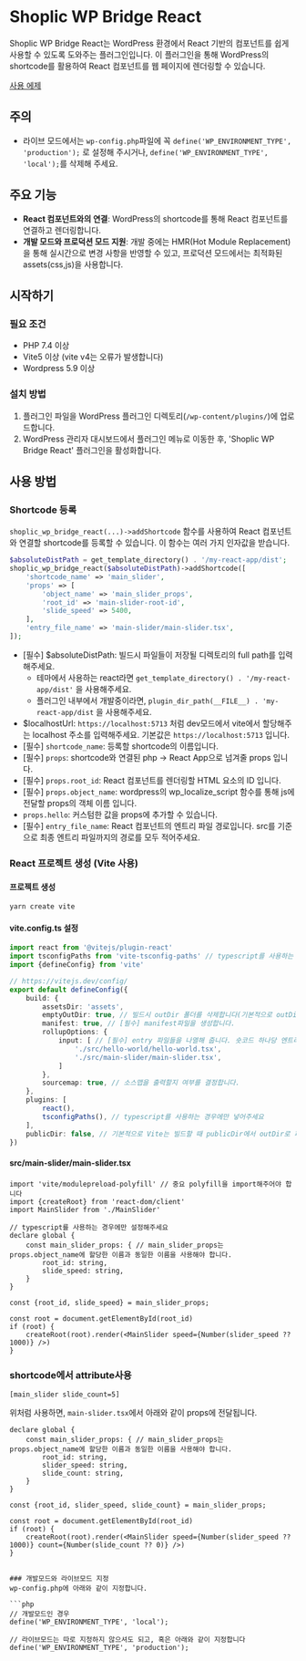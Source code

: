 # Shoplic WP Bridge React

Shoplic WP Bridge React는 WordPress 환경에서 React 기반의 컴포넌트를 쉽게 사용할 수 있도록 도와주는 플러그인입니다. 이 플러그인을 통해 WordPress의 shortcode를 활용하여 React 컴포넌트를 웹 페이지에 렌더링할 수 있습니다.

[사용 에제](https://gitlab.com/byeongin_shoplic/shoplic-wp-bridge-react-example)

## 주의

- 라이브 모드에서는 `wp-config.php`파일에 꼭 `define('WP_ENVIRONMENT_TYPE', 'production');` 로 설정해 주시거나, `define('WP_ENVIRONMENT_TYPE', 'local');`를 삭제해 주세요.

## 주요 기능

- **React 컴포넌트와의 연결**: WordPress의 shortcode를 통해 React 컴포넌트를 연결하고 렌더링합니다.
- **개발 모드와 프로덕션 모드 지원**: 개발 중에는 HMR(Hot Module Replacement)을 통해 실시간으로 변경 사항을 반영할 수 있고, 프로덕션 모드에서는 최적화된 assets(css,js)을 사용합니다.

## 시작하기

### 필요 조건
- PHP 7.4 이상
- Vite5 이상 (vite v4는 오류가 발생합니다)
- Wordpress 5.9 이상

### 설치 방법

1. 플러그인 파일을 WordPress 플러그인 디렉토리(`/wp-content/plugins/`)에 업로드합니다.
2. WordPress 관리자 대시보드에서 플러그인 메뉴로 이동한 후, 'Shoplic WP Bridge React' 플러그인을 활성화합니다.

## 사용 방법

### Shortcode 등록

`shoplic_wp_bridge_react(...)->addShortcode` 함수를 사용하여 React 컴포넌트와 연결할 shortcode를 등록할 수 있습니다. 이 함수는 여러 가지 인자값을 받습니다.

```php
$absoluteDistPath = get_template_directory() . '/my-react-app/dist';
shoplic_wp_bridge_react($absoluteDistPath)->addShortcode([
    'shortcode_name' => 'main_slider',
    'props' => [
        'object_name' => 'main_slider_props',
        'root_id' => 'main-slider-root-id',
        'slide_speed' => 5400,
    ],
    'entry_file_name' => 'main-slider/main-slider.tsx',
]);
```

- [필수] $absoluteDistPath: 빌드시 파일들이 저장될 디렉토리의 full path를 입력해주세요.
    - 테마에서 사용하는 react라면 `get_template_directory() . '/my-react-app/dist'` 을 사용해주세요.
    - 플러그인 내부에서 개발중이라면, `plugin_dir_path(__FILE__) . 'my-react-app/dist` 을 사용해주세요.
- $localhostUrl: `https://localhost:5713` 처럼 dev모드에서 vite에서 할당해주는 localhost 주소를 입력해주세요. 기본값은 `https://localhost:5713` 입니다.
- [필수] `shortcode_name`: 등록할 shortcode의 이름입니다.
- [필수] `props`: shortcode와 연결된 php -> React App으로 넘겨줄 props 입니다.
- [필수] `props.root_id`: React 컴포넌트를 렌더링할 HTML 요소의 ID 입니다.
- [필수] `props.object_name`: wordpress의 wp_localize_script 함수를 통해 js에 전달할 props의 객체 이름 입니다.
- `props.hello`: 커스텀한 값을 props에 추가할 수 있습니다.
- [필수] `entry_file_name`: React 컴포넌트의 엔트리 파일 경로입니다. src를 기준으로 최종 엔트리 파일까지의 경로를 모두 적어주세요.


### React 프로젝트 생성 (Vite 사용)

#### 프로젝트 생성
```
yarn create vite
```

#### vite.config.ts 설정
```ts
import react from '@vitejs/plugin-react'
import tsconfigPaths from 'vite-tsconfig-paths' // typescript를 사용하는 경우에만 넣어주세요
import {defineConfig} from 'vite'

// https://vitejs.dev/config/
export default defineConfig({
    build: {
        assetsDir: 'assets',
        emptyOutDir: true, // 빌드시 outDir 폴더를 삭제합니다(기본적으로 outDir는 'dist'로 설정되어 있습니다)
        manifest: true, // [필수] manifest파일을 생성합니다. 
        rollupOptions: {
            input: [ // [필수] entry 파일들을 나열해 줍니다. 숏코드 하나당 엔트리 포인트 한개가 매칭됩니다.
                './src/hello-world/hello-world.tsx',
                './src/main-slider/main-slider.tsx',
            ]
        },
        sourcemap: true, // 소스맵을 출력할지 여부를 결정합니다.
    },
    plugins: [
        react(),
        tsconfigPaths(), // typescript를 사용하는 경우에만 넣어주세요
    ],
    publicDir: false, // 기본적으로 Vite는 빌드할 때 publicDir에서 outDir로 파일을 복사합니다. 이를 비활성화하기 위해 false로 설정해줍니다.
})
```

#### src/main-slider/main-slider.tsx
```tsx
import 'vite/modulepreload-polyfill' // 중요 polyfill을 import해주어야 합니다
import {createRoot} from 'react-dom/client'
import MainSlider from './MainSlider'

// typescript를 사용하는 경우에만 설정해주세요
declare global {
    const main_slider_props: { // main_slider_props는 props.object_name에 할당한 이름과 동일한 이름을 사용해야 합니다.
        root_id: string,
        slide_speed: string,
    }
}

const {root_id, slide_speed} = main_slider_props;

const root = document.getElementById(root_id)
if (root) {
    createRoot(root).render(<MainSlider speed={Number(slider_speed ?? 1000)} />)
}
```

### shortcode에서 attribute사용
```
[main_slider slide_count=5]
```
위처럼 사용하면,
`main-slider.tsx`에서 아래와 같이 props에 전달됩니다.
```tsx
declare global {
    const main_slider_props: { // main_slider_props는 props.object_name에 할당한 이름과 동일한 이름을 사용해야 합니다.
        root_id: string,
        slider_speed: string,
        slide_count: string,
    }
}

const {root_id, slider_speed, slide_count} = main_slider_props;

const root = document.getElementById(root_id)
if (root) {
    createRoot(root).render(<MainSlider speed={Number(slider_speed ?? 1000)} count={Number(slide_count ?? 0)} />)
}
```
```

### 개발모드와 라이브모드 지정
wp-config.php에 아래와 같이 지정합니다.

```php
// 개발모드인 경우
define('WP_ENVIRONMENT_TYPE', 'local');

// 라이브모드는 따로 지정하지 않으셔도 되고, 혹은 아래와 같이 지정합니다
define('WP_ENVIRONMENT_TYPE', 'production');
```
